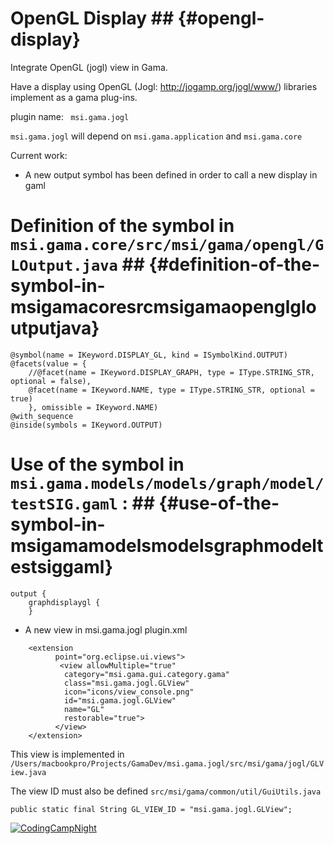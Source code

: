 # OpenGL Display ## {#opengl-display}

Integrate OpenGL (jogl) view in Gama.

Have a display using OpenGL (Jogl: http://jogamp.org/jogl/www/) libraries implement as a gama plug-ins.

plugin name: ` msi.gama.jogl`

`msi.gama.jogl` will depend on `msi.gama.application` and `msi.gama.core`

Current work:
  * A new output symbol has been defined in order to call a new display in gaml

# Definition of the symbol in `msi.gama.core/src/msi/gama/opengl/GLOutput.java` ## {#definition-of-the-symbol-in-msigamacoresrcmsigamaopenglgloutputjava}
```
@symbol(name = IKeyword.DISPLAY_GL, kind = ISymbolKind.OUTPUT)
@facets(value = {
	//@facet(name = IKeyword.DISPLAY_GRAPH, type = IType.STRING_STR, optional = false),
	@facet(name = IKeyword.NAME, type = IType.STRING_STR, optional = true)
	}, omissible = IKeyword.NAME)
@with_sequence
@inside(symbols = IKeyword.OUTPUT)
```


# Use of the symbol in `msi.gama.models/models/graph/model/testSIG.gaml` : ## {#use-of-the-symbol-in-msigamamodelsmodelsgraphmodeltestsiggaml}
```
output {
	graphdisplaygl {		
	}
```
  * A new view in msi.gama.jogl plugin.xml

```
    <extension
          point="org.eclipse.ui.views">
           <view allowMultiple="true"
            category="msi.gama.gui.category.gama"
            class="msi.gama.jogl.GLView"
            icon="icons/view_console.png"
            id="msi.gama.jogl.GLView"
            name="GL"
            restorable="true">
          </view>
    </extension>
```

This view is implemented in `/Users/macbookpro/Projects/GamaDev/msi.gama.jogl/src/msi/gama/jogl/GLView.java`

The view ID must also be defined `src/msi/gama/common/util/GuiUtils.java`
```
public static final String GL_VIEW_ID = "msi.gama.jogl.GLView";
```


<a href='http://gama-platform.googlecode.com/files/gama-opengl.png' title='CodingCampNight'><img src='http://gama-platform.googlecode.com/files/gama-opengl.png' alt='CodingCampNight' /></a>